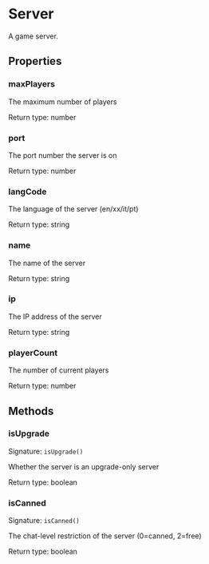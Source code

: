 # Server

<p>A game server.</p>

## Properties

### maxPlayers
<p>The maximum number of players</p>


Return type: number

### port
<p>The port number the server is on</p>


Return type: number

### langCode
<p>The language of the server (en/xx/it/pt)</p>


Return type: string

### name
<p>The name of the server</p>


Return type: string

### ip
<p>The IP address of the server</p>


Return type: string

### playerCount
<p>The number of current players</p>


Return type: number

## Methods

### isUpgrade
Signature: `isUpgrade()`

Whether the server is an upgrade-only server


Return type: boolean

### isCanned
Signature: `isCanned()`

The chat-level restriction of the server (0=canned, 2=free)


Return type: boolean